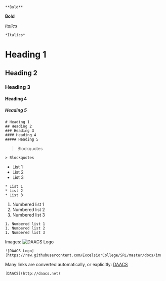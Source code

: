 ```
**Bold**
```

**Bold**

*Italics*

```
*Italics*
```

# Heading 1
## Heading 2
### Heading 3
#### Heading 4
##### Heading 5

```
# Heading 1
## Heading 2
### Heading 3
#### Heading 4
##### Heading 5
```

> Blockquotes

```
> Blockquotes
```

* List 1
* List 2
* List 3

```
* List 1
* List 2
* List 3
```

1. Numbered list 1
1. Numbered list 2
1. Numbered list 3

```
1. Numbered list 1
1. Numbered list 2
1. Numbered list 3
```

Images: ![DAACS Logo](https://raw.githubusercontent.com/ExcelsiorCollege/SRL/master/docs/images/DAACS_logo.png)

```
![DAACS Logo](https://raw.githubusercontent.com/ExcelsiorCollege/SRL/master/docs/images/DAACS_logo.png)
```

Many links are converted automatically, or explicitly: [DAACS](http://daacs.net)

```
[DAACS](http://daacs.net)
```
